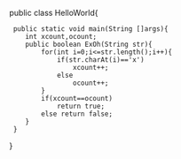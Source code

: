 public class HelloWorld{

     public static void main(String []args){
        int xcount,ocount;
        public boolean ExOh(String str){
            for(int i=0;i<=str.length();i++){
                if(str.charAt(i)=='x')
                    xcount++;
                else
                    ocount++;
            }
            if(xcount==ocount)
                return true;
            else return false;
        }
     }
}
